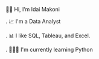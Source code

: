  👋🏾 Hi, I’m Idai Makoni 
  
  . 📈 I'm a Data Analyst 
  
  . 📊 I like SQL, Tableau, and Excel.

  . 👨🏾‍💻 I'm currently learning Python
     



<!---
imakoni/imakoni is a ✨ special ✨ repository because its `README.md` (this file) appears on your GitHub profile.
You can click the Preview link to take a look at your changes.
--->
